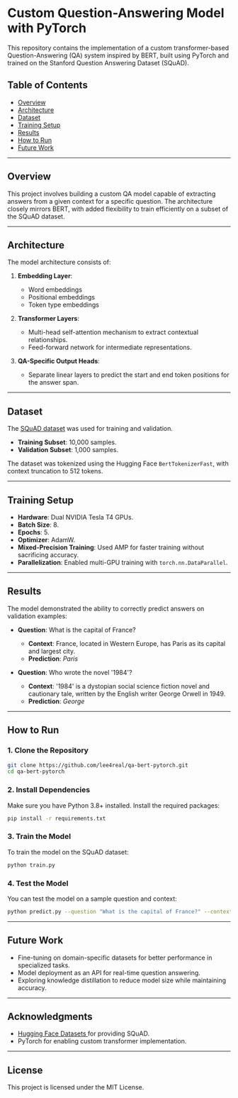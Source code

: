 # Custom Question-Answering Model with PyTorch

This repository contains the implementation of a custom transformer-based Question-Answering (QA) system inspired by BERT, built using PyTorch and trained on the Stanford Question Answering Dataset (SQuAD).

## Table of Contents

- [Overview](#overview)
- [Architecture](#architecture)
- [Dataset](#dataset)
- [Training Setup](#training-setup)
- [Results](#results)
- [How to Run](#how-to-run)
- [Future Work](#future-work)

---

## Overview

This project involves building a custom QA model capable of extracting answers from a given context for a specific question. The architecture closely mirrors BERT, with added flexibility to train efficiently on a subset of the SQuAD dataset.

---

## Architecture

The model architecture consists of:

1. **Embedding Layer**:

   - Word embeddings
   - Positional embeddings
   - Token type embeddings

2. **Transformer Layers**:

   - Multi-head self-attention mechanism to extract contextual relationships.
   - Feed-forward network for intermediate representations.

3. **QA-Specific Output Heads**:
   - Separate linear layers to predict the start and end token positions for the answer span.

---

## Dataset

The [SQuAD dataset](https://huggingface.co/datasets/squad) was used for training and validation.

- **Training Subset**: 10,000 samples.
- **Validation Subset**: 1,000 samples.

The dataset was tokenized using the Hugging Face `BertTokenizerFast`, with context truncation to 512 tokens.

---

## Training Setup

- **Hardware**: Dual NVIDIA Tesla T4 GPUs.
- **Batch Size**: 8.
- **Epochs**: 5.
- **Optimizer**: AdamW.
- **Mixed-Precision Training**: Used AMP for faster training without sacrificing accuracy.
- **Parallelization**: Enabled multi-GPU training with `torch.nn.DataParallel`.

---

## Results

The model demonstrated the ability to correctly predict answers on validation examples:

- **Question**: What is the capital of France?

  - **Context**: France, located in Western Europe, has Paris as its capital and largest city.
  - **Prediction**: _Paris_

- **Question**: Who wrote the novel '1984'?
  - **Context**: '1984' is a dystopian social science fiction novel and cautionary tale, written by the English writer George Orwell in 1949.
  - **Prediction**: _George_

---

## How to Run

### 1. Clone the Repository

```bash
git clone https://github.com/lee4real/qa-bert-pytorch.git
cd qa-bert-pytorch
```

### 2. Install Dependencies

Make sure you have Python 3.8+ installed. Install the required packages:

```bash
pip install -r requirements.txt
```

### 3. Train the Model

To train the model on the SQuAD dataset:

```bash
python train.py
```

### 4. Test the Model

You can test the model on a sample question and context:

```bash
python predict.py --question "What is the capital of France?" --context "France, located in Western Europe, has Paris as its capital and largest city."
```

---

## Future Work

- Fine-tuning on domain-specific datasets for better performance in specialized tasks.
- Model deployment as an API for real-time question answering.
- Exploring knowledge distillation to reduce model size while maintaining accuracy.

---

## Acknowledgments

- [Hugging Face Datasets ](https://huggingface.co/datasets/squad) for providing SQuAD.
- PyTorch for enabling custom transformer implementation.

---

## License

This project is licensed under the MIT License.
